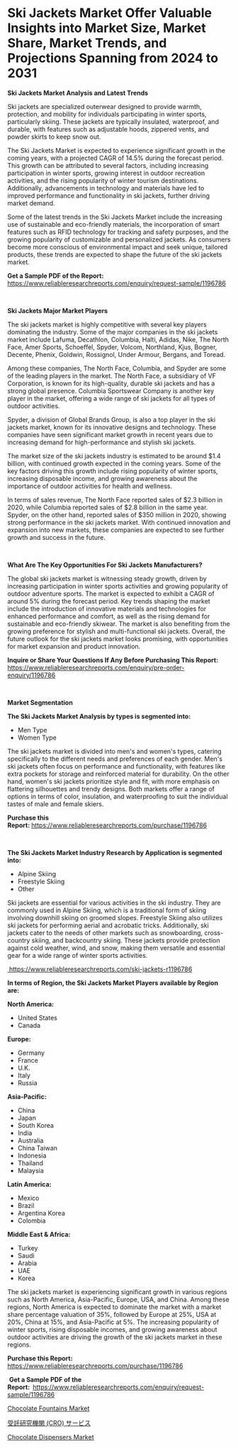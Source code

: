 <p><h1>Ski Jackets Market Offer Valuable Insights into Market Size, Market Share, Market Trends, and Projections Spanning from 2024 to 2031</h1></p><p><strong>Ski Jackets Market Analysis and Latest Trends</strong></p>
<p><p>Ski jackets are specialized outerwear designed to provide warmth, protection, and mobility for individuals participating in winter sports, particularly skiing. These jackets are typically insulated, waterproof, and durable, with features such as adjustable hoods, zippered vents, and powder skirts to keep snow out.</p><p>The Ski Jackets Market is expected to experience significant growth in the coming years, with a projected CAGR of 14.5% during the forecast period. This growth can be attributed to several factors, including increasing participation in winter sports, growing interest in outdoor recreation activities, and the rising popularity of winter tourism destinations. Additionally, advancements in technology and materials have led to improved performance and functionality in ski jackets, further driving market demand.</p><p>Some of the latest trends in the Ski Jackets Market include the increasing use of sustainable and eco-friendly materials, the incorporation of smart features such as RFID technology for tracking and safety purposes, and the growing popularity of customizable and personalized jackets. As consumers become more conscious of environmental impact and seek unique, tailored products, these trends are expected to shape the future of the ski jackets market.</p></p>
<p><strong>Get a Sample PDF of the Report:&nbsp;</strong> <a href="https://www.reliableresearchreports.com/enquiry/request-sample/1196786">https://www.reliableresearchreports.com/enquiry/request-sample/1196786</a></p>
<p>&nbsp;</p>
<p><strong>Ski Jackets Major Market Players</strong></p>
<p><p>The ski jackets market is highly competitive with several key players dominating the industry. Some of the major companies in the ski jackets market include Lafuma, Decathlon, Columbia, Halti, Adidas, Nike, The North Face, Amer Sports, Schoeffel, Spyder, Volcom, Northland, Kjus, Bogner, Decente, Phenix, Goldwin, Rossignol, Under Armour, Bergans, and Toread.</p><p>Among these companies, The North Face, Columbia, and Spyder are some of the leading players in the market. The North Face, a subsidiary of VF Corporation, is known for its high-quality, durable ski jackets and has a strong global presence. Columbia Sportswear Company is another key player in the market, offering a wide range of ski jackets for all types of outdoor activities.</p><p>Spyder, a division of Global Brands Group, is also a top player in the ski jackets market, known for its innovative designs and technology. These companies have seen significant market growth in recent years due to increasing demand for high-performance and stylish ski jackets.</p><p>The market size of the ski jackets industry is estimated to be around $1.4 billion, with continued growth expected in the coming years. Some of the key factors driving this growth include rising popularity of winter sports, increasing disposable income, and growing awareness about the importance of outdoor activities for health and wellness.</p><p>In terms of sales revenue, The North Face reported sales of $2.3 billion in 2020, while Columbia reported sales of $2.8 billion in the same year. Spyder, on the other hand, reported sales of $350 million in 2020, showing strong performance in the ski jackets market. With continued innovation and expansion into new markets, these companies are expected to see further growth and success in the future.</p></p>
<p>&nbsp;</p>
<p><strong>What Are The Key Opportunities For Ski Jackets Manufacturers?</strong></p>
<p><p>The global ski jackets market is witnessing steady growth, driven by increasing participation in winter sports activities and growing popularity of outdoor adventure sports. The market is expected to exhibit a CAGR of around 5% during the forecast period. Key trends shaping the market include the introduction of innovative materials and technologies for enhanced performance and comfort, as well as the rising demand for sustainable and eco-friendly skiwear. The market is also benefiting from the growing preference for stylish and multi-functional ski jackets. Overall, the future outlook for the ski jackets market looks promising, with opportunities for market expansion and product innovation.</p></p>
<p><strong>Inquire or Share Your Questions If Any Before Purchasing This Report:</strong> <a href="https://www.reliableresearchreports.com/enquiry/pre-order-enquiry/1196786">https://www.reliableresearchreports.com/enquiry/pre-order-enquiry/1196786</a></p>
<p>&nbsp;</p>
<p><strong>Market Segmentation</strong></p>
<p><strong>The Ski Jackets Market Analysis by types is segmented into:</strong></p>
<p><ul><li>Men Type</li><li>Women Type</li></ul></p>
<p><p>The ski jackets market is divided into men's and women's types, catering specifically to the different needs and preferences of each gender. Men's ski jackets often focus on performance and functionality, with features like extra pockets for storage and reinforced material for durability. On the other hand, women's ski jackets prioritize style and fit, with more emphasis on flattering silhouettes and trendy designs. Both markets offer a range of options in terms of color, insulation, and waterproofing to suit the individual tastes of male and female skiers.</p></p>
<p><strong>Purchase this Report:&nbsp;</strong><a href="https://www.reliableresearchreports.com/purchase/1196786">https://www.reliableresearchreports.com/purchase/1196786</a></p>
<p>&nbsp;</p>
<p><strong>The Ski Jackets Market Industry Research by Application is segmented into:</strong></p>
<p><ul><li>Alpine Skiing</li><li>Freestyle Skiing</li><li>Other</li></ul></p>
<p><p>Ski jackets are essential for various activities in the ski industry. They are commonly used in Alpine Skiing, which is a traditional form of skiing involving downhill skiing on groomed slopes. Freestyle Skiing also utilizes ski jackets for performing aerial and acrobatic tricks. Additionally, ski jackets cater to the needs of other markets such as snowboarding, cross-country skiing, and backcountry skiing. These jackets provide protection against cold weather, wind, and snow, making them versatile and essential gear for a wide range of winter sports activities.</p></p>
<p><a href="https://www.reliableresearchreports.com/ski-jackets-r1196786">&nbsp;https://www.reliableresearchreports.com/ski-jackets-r1196786</a></p>
<p><strong>In terms of Region, the Ski Jackets Market Players available by Region are:</strong></p>
<p>
    <p> <strong> North America: </strong>
        <ul>
            <li>United States</li>
            <li>Canada</li>
        </ul>
        </p> 
    <p> <strong> Europe: </strong>
        <ul>
            <li>Germany</li>
            <li>France</li>
            <li>U.K.</li>
            <li>Italy</li>
            <li>Russia</li>
        </ul>
        </p> 
    <p> <strong> Asia-Pacific: </strong>
        <ul>
            <li>China</li>
            <li>Japan</li>
            <li>South Korea</li>
            <li>India</li>
            <li>Australia</li>
            <li>China Taiwan</li>
            <li>Indonesia</li>
            <li>Thailand</li>
            <li>Malaysia</li>
        </ul>
        </p> 
    <p> <strong> Latin America: </strong>
        <ul>
            <li>Mexico</li>
            <li>Brazil</li>
            <li>Argentina Korea</li>
            <li>Colombia</li>
        </ul>
        </p> 
    <p> <strong> Middle East & Africa: </strong>
        <ul>
            <li>Turkey</li>
            <li>Saudi</li>
            <li>Arabia</li>
            <li>UAE</li>
            <li>Korea</li>
        </ul>
    </p>
    </p>
<p><p>The ski jackets market is experiencing significant growth in various regions such as North America, Asia-Pacific, Europe, USA, and China. Among these regions, North America is expected to dominate the market with a market share percentage valuation of 35%, followed by Europe at 25%, USA at 20%, China at 15%, and Asia-Pacific at 5%. The increasing popularity of winter sports, rising disposable incomes, and growing awareness about outdoor activities are driving the growth of the ski jackets market in these regions.</p></p>
<p><strong>Purchase this Report: </strong><a href="https://www.reliableresearchreports.com/purchase/1196786">https://www.reliableresearchreports.com/purchase/1196786</a></p>
<p>&nbsp;<strong>Get a Sample PDF of the Report:&nbsp;&nbsp;</strong><a href="https://www.reliableresearchreports.com/enquiry/request-sample/1196786">https://www.reliableresearchreports.com/enquiry/request-sample/1196786</a></p>
<p><strong></strong></p>
<p><p><a href="https://github.com/cheribeninsig/Market-Research-Report-List-1/blob/main/chocolate-fountains-market.md">Chocolate Fountains Market</a></p><p><a href="https://github.com/DudleyFerry/Market-Research-Report-List-1/blob/main/7579741141494.md">受託研究機関 (CRO) サービス</a></p><p><a href="https://github.com/bznecsdb5/Market-Research-Report-List-1/blob/main/chocolate-dispensers-market.md">Chocolate Dispensers Market</a></p></p>
